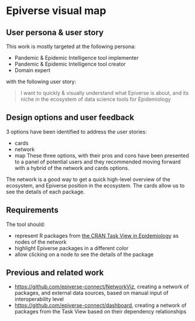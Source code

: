 # Epiverse visual map

## User persona & user story

This work is mostly targeted at the following persona:

- Pandemic & Epidemic Intelligence tool implementer
- Pandemic & Epidemic Intelligence tool creator
- Domain expert

with the following user story:

> I want to quickly & visually understand what Epiverse is about, and its niche in the ecosystem of data science tools for Epidemiology

## Design options and user feedback

3 options have been identified to address the user stories:

- cards
- network
- map
These three options, with their pros and cons have been presented to a panel of potential users and they recommended moving forward with a hybrid of the network and cards options.

The network is a good way to get a quick high-level overview of the ecosystem, and Epiverse position in the ecosystem. The cards allow us to see the details of each package.

## Requirements

The tool should:

- represent R packages from [the CRAN Task View in Epidemiology](https://github.com/cran-task-views/Epidemiology) as nodes of the network
- highlight Epiverse packages in a different color
- allow clicking on a node to see the details of the package

## Previous and related work

- https://github.com/epiverse-connect/NetworkViz, creating a network of packages, and external data sources, based on manual input of interoperability level
- https://github.com/epiverse-connect/dashboard, creating a network of packages from the Task View based on their dependency relationships
